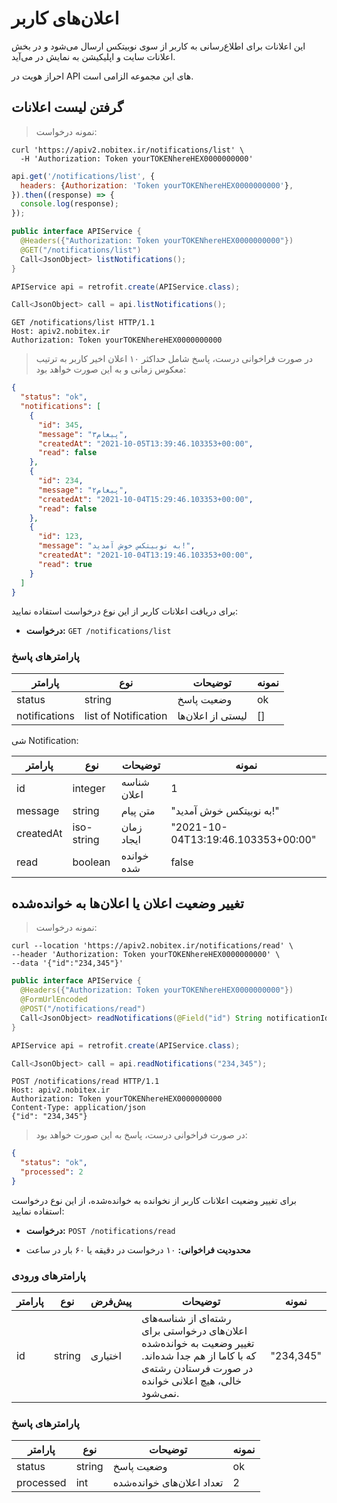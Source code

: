 # اعلان‌های کاربر
این اعلانات برای اطلاع‌رسانی به کاربر از سوی نوبیتکس ارسال می‌شود و در بخش اعلانات سایت و اپلیکیشن به نمایش در می‌آید.

احراز هویت در API های این مجموعه الزامی است.

## گرفتن لیست اعلانات

>نمونه درخواست: 

```shell
curl 'https://apiv2.nobitex.ir/notifications/list' \
  -H 'Authorization: Token yourTOKENhereHEX0000000000'
```

```javascript
api.get('/notifications/list', {
  headers: {Authorization: 'Token yourTOKENhereHEX0000000000'},
}).then((response) => {
  console.log(response);
});
```

```java
public interface APIService {
  @Headers({"Authorization: Token yourTOKENhereHEX0000000000"})
  @GET("/notifications/list")
  Call<JsonObject> listNotifications();
}

APIService api = retrofit.create(APIService.class);

Call<JsonObject> call = api.listNotifications();
```

```plaintext
GET /notifications/list HTTP/1.1
Host: apiv2.nobitex.ir
Authorization: Token yourTOKENhereHEX0000000000
```

> در صورت فراخوانی درست، پاسخ شامل حداکثر ۱۰ اعلان اخیر کاربر به ترتیب معکوس زمانی و به این صورت خواهد بود:

```json
{
  "status": "ok",
  "notifications": [
    {
      "id": 345,
      "message": "پیغام۳",
      "createdAt": "2021-10-05T13:39:46.103353+00:00",
      "read": false
    },
    {
      "id": 234,
      "message": "پیغام۲",
      "createdAt": "2021-10-04T15:29:46.103353+00:00",
      "read": false
    },
    {
      "id": 123,
      "message": "به نوبیتکس خوش آمدید!",
      "createdAt": "2021-10-04T13:19:46.103353+00:00",
      "read": true
    }
  ]
}
```

برای دریافت اعلانات کاربر از این نوع درخواست استفاده نمایید:

* **درخواست:** `GET /notifications/list`

### پارامترهای پاسخ

پارامتر       | نوع                  | توضیحات           | نمونه
------------- |----------------------|-------------------| ---------
status        | string               | وضعیت پاسخ        | ok
notifications | list of Notification | لیستی از اعلان‌ها | []

شی Notification:

پارامتر | نوع | توضیحات | نمونه
------- | ---- | --------- | ---------
id | integer | شناسه اعلان | 1
message | string | متن پیام | "به نوبیتکس خوش آمدید!"
createdAt | iso-string | زمان ایجاد | "2021-10-04T13:19:46.103353+00:00"
read | boolean | خوانده شده | false



## تغییر وضعیت اعلان یا اعلان‌ها به خوانده‌شده

>نمونه درخواست:

```shell
curl --location 'https://apiv2.nobitex.ir/notifications/read' \
--header 'Authorization: Token yourTOKENhereHEX0000000000' \
--data '{"id":"234,345"}'
```


```java
public interface APIService {
  @Headers({"Authorization: Token yourTOKENhereHEX0000000000"})
  @FormUrlEncoded
  @POST("/notifications/read")
  Call<JsonObject> readNotifications(@Field("id") String notificationIds);
}

APIService api = retrofit.create(APIService.class);

Call<JsonObject> call = api.readNotifications("234,345");
```

```plaintext
POST /notifications/read HTTP/1.1
Host: apiv2.nobitex.ir
Authorization: Token yourTOKENhereHEX0000000000
Content-Type: application/json
{"id": "234,345"}
```

> در صورت فراخوانی درست، پاسخ به این صورت خواهد بود:

```json
{
  "status": "ok",
  "processed": 2
}
```

برای تغییر وضعیت اعلانات کاربر از نخوانده به خوانده‌شده، از این نوع درخواست استفاده نمایید:

* **درخواست:** `POST /notifications/read`
- **محدودیت فراخوانی:** ۱۰ درخواست در دقیقه یا ۶۰ بار در ساعت

### پارامترهای ورودی

پارامتر | نوع     | پیش‌فرض  | توضیحات                                                                                                                                                      | نمونه
------- |---------|---------|--------------------------------------------------------------------------------------------------------------------------------------------------------------| ---------
id      | string  | اختیاری | رشته‌ای از شناسه‌های اعلان‌های درخواستی برای تغییر وضعیت به خوانده‌شده که با کاما از هم جدا شده‌اند. در صورت فرستادن رشته‌ی خالی، هیچ اعلانی خوانده نمی‌شود. | "234,345"


### پارامترهای پاسخ

پارامتر       | نوع    | توضیحات                 | نمونه
------------- |--------|-------------------------| ---------
status        | string | وضعیت پاسخ              | ok
processed     | int    | تعداد اعلان‌های خوانده‌شده | 2

